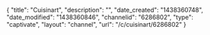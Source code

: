 {
    "title": "Cuisinart",
    "description": "",
    "date_created": "1438360748",
    "date_modified": "1438360846",
    "channelid": "6286802",
    "type": "captivate",
    "layout": "channel",
    "url": "\/c\/cuisinart\/6286802"
}